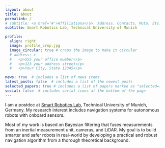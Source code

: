 ```yaml
---
layout: about
title: about
permalink: /
# subtitle: <a href='#'>Affiliations</a>. Address. Contacts. Moto. Etc.
subtitle: Smart Robotics Lab, Technical University of Munich

profile:
  align: right
  image: profile_crop.jpg
  image_circular: true # crops the image to make it circular
  # address: >
  #   <p>555 your office number</p>
  #   <p>123 your address street</p>
  #   <p>Your City, State 12345</p>

news: true  # includes a list of news items
latest_posts: false  # includes a list of the newest posts
selected_papers: true # includes a list of papers marked as "selected={true}"
social: false  # includes social icons at the bottom of the page
---
```


I am a postdoc at [Smart Robotics Lab](https://srl.cit.tum.de/home), Technical University of Munich, Germany. My research interest includes navigation systems for autonomous robots with onboard sensors.

Most of my work is based on Bayesian filtering that fuses measurements from an inertial measurement unit, cameras, and LiDAR. My goal is to build smarter and safer robots in real-world by developing a practical and robust navigation algorithm from a thorough theoretical background.

<!-- 
Write your biography here. Tell the world about yourself. Link to your favorite [subreddit](http://reddit.com). You can put a picture in, too. The code is already in, just name your picture `prof_pic.jpg` and put it in the `img/` folder.

Put your address / P.O. box / other info right below your picture. You can also disable any of these elements by editing `profile` property of the YAML header of your `_pages/about.md`. Edit `_bibliography/papers.bib` and Jekyll will render your [publications page](/al-folio/publications/) automatically.

Link to your social media connections, too. This theme is set up to use [Font Awesome icons](http://fortawesome.github.io/Font-Awesome/) and [Academicons](https://jpswalsh.github.io/academicons/), like the ones below. Add your Facebook, Twitter, LinkedIn, Google Scholar, or just disable all of them. -->
